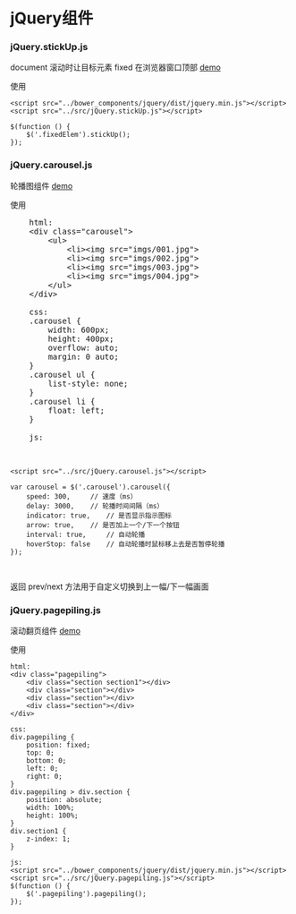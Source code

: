 # jQuery组件

### jQuery.stickUp.js

document 滚动时让目标元素 fixed 在浏览器窗口顶部 [demo](http://shenxinle.github.io/myUtils/demos/stickUp.html)

使用

    <script src="../bower_components/jquery/dist/jquery.min.js"></script>
    <script src="../src/jQuery.stickUp.js"></script>

    $(function () {
        $('.fixedElem').stickUp();
    });


### jQuery.carousel.js

轮播图组件 [demo](http://shenxinle.github.io/myUtils/demos/carousel.html)

使用
<pre>
    html:
    &lt;div class="carousel">
        &lt;ul>
            &lt;li>&lt;img src="imgs/001.jpg"></li>
            &lt;li>&lt;img src="imgs/002.jpg"></li>
            &lt;li>&lt;img src="imgs/003.jpg"></li>
            &lt;li>&lt;img src="imgs/004.jpg"></li>
        &lt;/ul>
    &lt;/div>

    css:
    .carousel {
        width: 600px;
        height: 400px;
        overflow: auto;
        margin: 0 auto;
    }
    .carousel ul {
        list-style: none;
    }
    .carousel li {
        float: left;
    }

    js:
    <script src="../bower_components/jquery/dist/jquery.min.js"></script>
    <script src="../src/jQuery.carousel.js"></script>

    var carousel = $('.carousel').carousel({
        speed: 300,     // 速度（ms）
        delay: 3000,    // 轮播时间间隔（ms）
        indicator: true,    // 是否显示指示图标
        arrow: true,    // 是否加上一个/下一个按钮
        interval: true,     // 自动轮播
        hoverStop: false    // 自动轮播时鼠标移上去是否暂停轮播
    });
</pre>

返回 prev/next 方法用于自定义切换到上一幅/下一幅画面

### jQuery.pagepiling.js 

滚动翻页组件 [demo](http://shenxinle.github.io/myUtils/demos/pagepiling.html)

使用

    html:
    <div class="pagepiling">
        <div class="section section1"></div>
        <div class="section"></div>
        <div class="section"></div>
        <div class="section"></div>
    </div>

    css:
    div.pagepiling {
        position: fixed;
        top: 0;
        bottom: 0;
        left: 0;
        right: 0;
    }
    div.pagepiling > div.section {
        position: absolute;
        width: 100%;
        height: 100%;
    }
    div.section1 {
        z-index: 1;
    }

    js:
    <script src="../bower_components/jquery/dist/jquery.min.js"></script>
    <script src="../src/jQuery.pagepiling.js"></script>
    $(function () {
        $('.pagepiling').pagepiling();
    });
